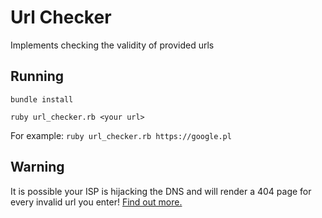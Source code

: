 # Url Checker

Implements checking the validity of provided urls

## Running

`bundle install`

`ruby url_checker.rb <your url>`

For example: `ruby url_checker.rb https://google.pl`

## Warning

It is possible your ISP is hijacking the DNS and will render a 404 page for every invalid url you enter!
[Find out more.](https://hackercodex.com/guide/how-to-stop-isp-dns-server-hijacking/)
